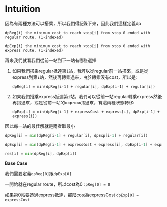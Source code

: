 # Intuition

因為有兩種方法可以搭乘，所以我們得記錄下來，因此我們這樣定義dp

```
dpReg[i] the minimum cost to reach stop[i] from stop 0 ended with regular route. (1-indexed)

dpExp[i] the minimum cost to reach stop[i] from stop 0 ended with express route. (1-indexed)
```

再來我們就看我們從前一站到下一站有哪些選擇

1. 如果我們搭乘regular抵達第`i`站，我可以從regular前一站搭來，或是從express到第`i`站，然後再轉乘過來，由於轉乘沒有cost，所以是:

    `dpReg[i] = min(dpReg[i-1] + regular[i], dpExp[i-1] + regular[i])`

2. 如果我們搭乘express抵達第`i`站，我們可以從前一站regular轉乘express然後再搭過來，或是從前一站的express搭過來，有這兩種狀態轉移:

    `dpExp[i] = min(dpReg[i-1] + expressCost + express[i], dpExp[i-1] + express[i])`

因此每一站的最佳解就是兩者取最小
```py
dpReg[i] = min(dpReg[i-1] + regular[i], dpExp[i-1] + regular[i])

dpExp[i] = min(dpReg[i-1] + expressCost + express[i], dpExp[i-1] + express[i])

res[i] = min(dpReg[i], dpExp[i])
```

**Base Case**

我們需要定義`dpReg[0]`跟`dpExp[0]`

一開始就在regular route，所以cost為0
`dpReg[0] = 0`

如果第0站要透過express抵達，那麼cost為expressCost
`dpExp[0] = expressCost`